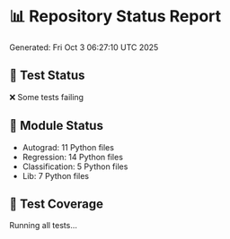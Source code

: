 # 📊 Repository Status Report
Generated: Fri Oct  3 06:27:10 UTC 2025

## 🧪 Test Status
❌ Some tests failing

## 📁 Module Status
- Autograd: 11 Python files
- Regression: 14 Python files
- Classification: 5 Python files
- Lib: 7 Python files

## 🔧 Test Coverage
Running all tests...
